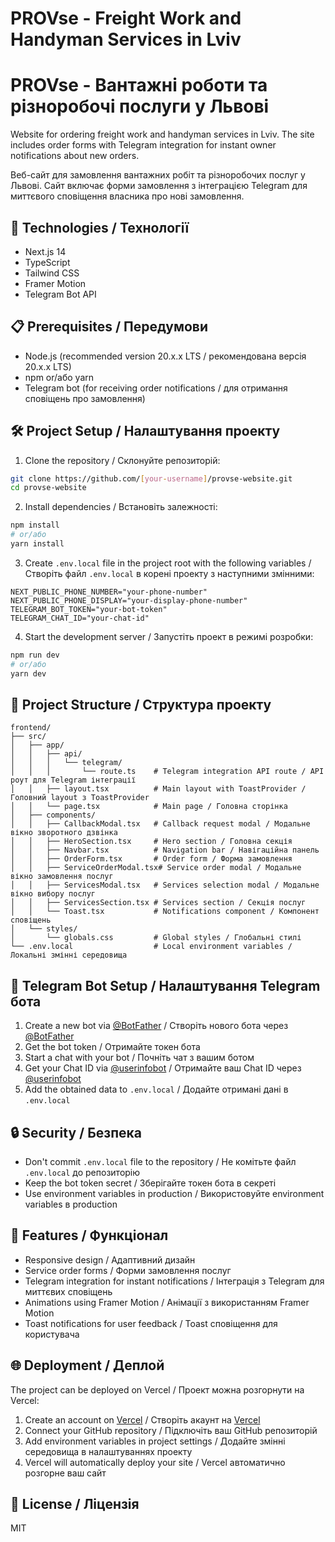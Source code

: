 # PROVse - Freight Work and Handyman Services in Lviv
# PROVse - Вантажні роботи та різноробочі послуги у Львові

Website for ordering freight work and handyman services in Lviv. The site includes order forms with Telegram integration for instant owner notifications about new orders.

Веб-сайт для замовлення вантажних робіт та різноробочих послуг у Львові. Сайт включає форми замовлення з інтеграцією Telegram для миттєвого сповіщення власника про нові замовлення.

## 🚀 Technologies / Технології

- Next.js 14
- TypeScript
- Tailwind CSS
- Framer Motion
- Telegram Bot API

## 📋 Prerequisites / Передумови

- Node.js (recommended version 20.x.x LTS / рекомендована версія 20.x.x LTS)
- npm or/або yarn
- Telegram bot (for receiving order notifications / для отримання сповіщень про замовлення)

## 🛠 Project Setup / Налаштування проекту

1. Clone the repository / Склонуйте репозиторій:
```bash
git clone https://github.com/[your-username]/provse-website.git
cd provse-website
```

2. Install dependencies / Встановіть залежності:
```bash
npm install
# or/або
yarn install
```

3. Create `.env.local` file in the project root with the following variables / Створіть файл `.env.local` в корені проекту з наступними змінними:
```env
NEXT_PUBLIC_PHONE_NUMBER="your-phone-number"
NEXT_PUBLIC_PHONE_DISPLAY="your-display-phone-number"
TELEGRAM_BOT_TOKEN="your-bot-token"
TELEGRAM_CHAT_ID="your-chat-id"
```

4. Start the development server / Запустіть проект в режимі розробки:
```bash
npm run dev
# or/або
yarn dev
```

## 📁 Project Structure / Структура проекту

```
frontend/
├── src/
│   ├── app/
│   │   ├── api/
│   │   │   └── telegram/
│   │   │       └── route.ts    # Telegram integration API route / API роут для Telegram інтеграції
│   │   ├── layout.tsx          # Main layout with ToastProvider / Головний layout з ToastProvider
│   │   └── page.tsx            # Main page / Головна сторінка
│   ├── components/
│   │   ├── CallbackModal.tsx   # Callback request modal / Модальне вікно зворотного дзвінка
│   │   ├── HeroSection.tsx     # Hero section / Головна секція
│   │   ├── Navbar.tsx          # Navigation bar / Навігаційна панель
│   │   ├── OrderForm.tsx       # Order form / Форма замовлення
│   │   ├── ServiceOrderModal.tsx# Service order modal / Модальне вікно замовлення послуг
│   │   ├── ServicesModal.tsx   # Services selection modal / Модальне вікно вибору послуг
│   │   ├── ServicesSection.tsx # Services section / Секція послуг
│   │   └── Toast.tsx           # Notifications component / Компонент сповіщень
│   └── styles/
│       └── globals.css         # Global styles / Глобальні стилі
└── .env.local                  # Local environment variables / Локальні змінні середовища
```

## 🤖 Telegram Bot Setup / Налаштування Telegram бота

1. Create a new bot via [@BotFather](https://t.me/botfather) / Створіть нового бота через [@BotFather](https://t.me/botfather)
2. Get the bot token / Отримайте токен бота
3. Start a chat with your bot / Почніть чат з вашим ботом
4. Get your Chat ID via [@userinfobot](https://t.me/userinfobot) / Отримайте ваш Chat ID через [@userinfobot](https://t.me/userinfobot)
5. Add the obtained data to `.env.local` / Додайте отримані дані в `.env.local`

## 🔒 Security / Безпека

- Don't commit `.env.local` file to the repository / Не комітьте файл `.env.local` до репозиторію
- Keep the bot token secret / Зберігайте токен бота в секреті
- Use environment variables in production / Використовуйте environment variables в production

## 📱 Features / Функціонал

- Responsive design / Адаптивний дизайн
- Service order forms / Форми замовлення послуг
- Telegram integration for instant notifications / Інтеграція з Telegram для миттєвих сповіщень
- Animations using Framer Motion / Анімації з використанням Framer Motion
- Toast notifications for user feedback / Toast сповіщення для користувача

## 🌐 Deployment / Деплой

The project can be deployed on Vercel / Проект можна розгорнути на Vercel:

1. Create an account on [Vercel](https://vercel.com) / Створіть акаунт на [Vercel](https://vercel.com)
2. Connect your GitHub repository / Підключіть ваш GitHub репозиторій
3. Add environment variables in project settings / Додайте змінні середовища в налаштуваннях проекту
4. Vercel will automatically deploy your site / Vercel автоматично розгорне ваш сайт

## 📝 License / Ліцензія

MIT
